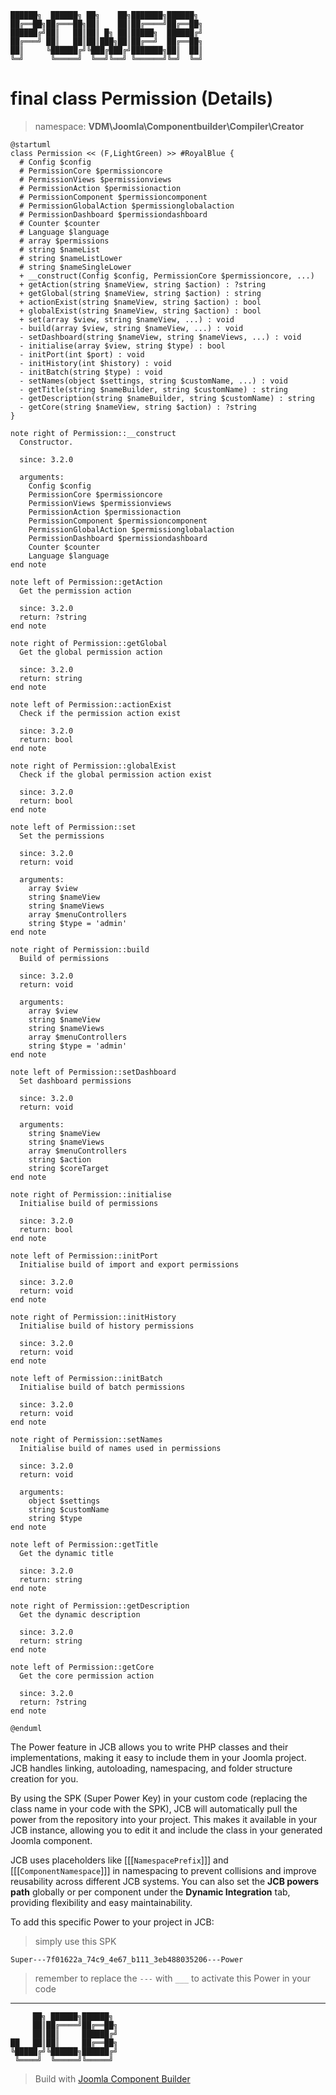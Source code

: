 ```
██████╗  ██████╗ ██╗    ██╗███████╗██████╗
██╔══██╗██╔═══██╗██║    ██║██╔════╝██╔══██╗
██████╔╝██║   ██║██║ █╗ ██║█████╗  ██████╔╝
██╔═══╝ ██║   ██║██║███╗██║██╔══╝  ██╔══██╗
██║     ╚██████╔╝╚███╔███╔╝███████╗██║  ██║
╚═╝      ╚═════╝  ╚══╝╚══╝ ╚══════╝╚═╝  ╚═╝
```
# final class Permission (Details)
> namespace: **VDM\Joomla\Componentbuilder\Compiler\Creator**

```uml
@startuml
class Permission << (F,LightGreen) >> #RoyalBlue {
  # Config $config
  # PermissionCore $permissioncore
  # PermissionViews $permissionviews
  # PermissionAction $permissionaction
  # PermissionComponent $permissioncomponent
  # PermissionGlobalAction $permissionglobalaction
  # PermissionDashboard $permissiondashboard
  # Counter $counter
  # Language $language
  # array $permissions
  # string $nameList
  # string $nameListLower
  # string $nameSingleLower
  + __construct(Config $config, PermissionCore $permissioncore, ...)
  + getAction(string $nameView, string $action) : ?string
  + getGlobal(string $nameView, string $action) : string
  + actionExist(string $nameView, string $action) : bool
  + globalExist(string $nameView, string $action) : bool
  + set(array $view, string $nameView, ...) : void
  - build(array $view, string $nameView, ...) : void
  - setDashboard(string $nameView, string $nameViews, ...) : void
  - initialise(array $view, string $type) : bool
  - initPort(int $port) : void
  - initHistory(int $history) : void
  - initBatch(string $type) : void
  - setNames(object $settings, string $customName, ...) : void
  - getTitle(string $nameBuilder, string $customName) : string
  - getDescription(string $nameBuilder, string $customName) : string
  - getCore(string $nameView, string $action) : ?string
}

note right of Permission::__construct
  Constructor.

  since: 3.2.0
  
  arguments:
    Config $config
    PermissionCore $permissioncore
    PermissionViews $permissionviews
    PermissionAction $permissionaction
    PermissionComponent $permissioncomponent
    PermissionGlobalAction $permissionglobalaction
    PermissionDashboard $permissiondashboard
    Counter $counter
    Language $language
end note

note left of Permission::getAction
  Get the permission action

  since: 3.2.0
  return: ?string
end note

note right of Permission::getGlobal
  Get the global permission action

  since: 3.2.0
  return: string
end note

note left of Permission::actionExist
  Check if the permission action exist

  since: 3.2.0
  return: bool
end note

note right of Permission::globalExist
  Check if the global permission action exist

  since: 3.2.0
  return: bool
end note

note left of Permission::set
  Set the permissions

  since: 3.2.0
  return: void
  
  arguments:
    array $view
    string $nameView
    string $nameViews
    array $menuControllers
    string $type = 'admin'
end note

note right of Permission::build
  Build of permissions

  since: 3.2.0
  return: void
  
  arguments:
    array $view
    string $nameView
    string $nameViews
    array $menuControllers
    string $type = 'admin'
end note

note left of Permission::setDashboard
  Set dashboard permissions

  since: 3.2.0
  return: void
  
  arguments:
    string $nameView
    string $nameViews
    array $menuControllers
    string $action
    string $coreTarget
end note

note right of Permission::initialise
  Initialise build of permissions

  since: 3.2.0
  return: bool
end note

note left of Permission::initPort
  Initialise build of import and export permissions

  since: 3.2.0
  return: void
end note

note right of Permission::initHistory
  Initialise build of history permissions

  since: 3.2.0
  return: void
end note

note left of Permission::initBatch
  Initialise build of batch permissions

  since: 3.2.0
  return: void
end note

note right of Permission::setNames
  Initialise build of names used in permissions

  since: 3.2.0
  return: void
  
  arguments:
    object $settings
    string $customName
    string $type
end note

note left of Permission::getTitle
  Get the dynamic title

  since: 3.2.0
  return: string
end note

note right of Permission::getDescription
  Get the dynamic description

  since: 3.2.0
  return: string
end note

note left of Permission::getCore
  Get the core permission action

  since: 3.2.0
  return: ?string
end note
 
@enduml
```

The Power feature in JCB allows you to write PHP classes and their implementations, making it easy to include them in your Joomla project. JCB handles linking, autoloading, namespacing, and folder structure creation for you.

By using the SPK (Super Power Key) in your custom code (replacing the class name in your code with the SPK), JCB will automatically pull the power from the repository into your project. This makes it available in your JCB instance, allowing you to edit it and include the class in your generated Joomla component.

JCB uses placeholders like [[[`NamespacePrefix`]]] and [[[`ComponentNamespace`]]] in namespacing to prevent collisions and improve reusability across different JCB systems. You can also set the **JCB powers path** globally or per component under the **Dynamic Integration** tab, providing flexibility and easy maintainability.

To add this specific Power to your project in JCB:

> simply use this SPK
```
Super---7f01622a_74c9_4e67_b111_3eb488035206---Power
```
> remember to replace the `---` with `___` to activate this Power in your code

---
```
     ██╗ ██████╗██████╗
     ██║██╔════╝██╔══██╗
     ██║██║     ██████╔╝
██   ██║██║     ██╔══██╗
╚█████╔╝╚██████╗██████╔╝
 ╚════╝  ╚═════╝╚═════╝
```
> Build with [Joomla Component Builder](https://git.vdm.dev/joomla/Component-Builder)

